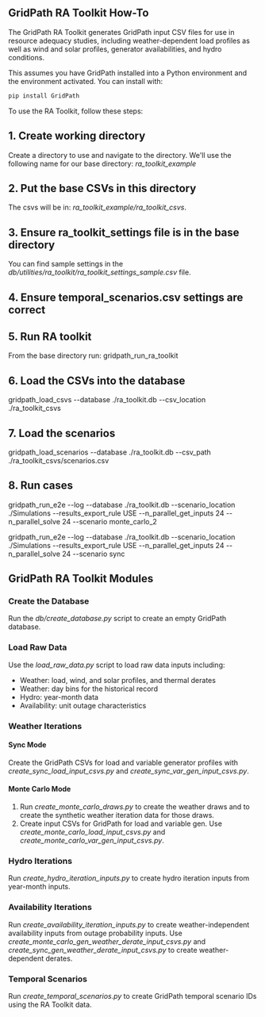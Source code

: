 ## GridPath RA Toolkit How-To

The GridPath RA Toolkit generates GridPath input CSV files for use in
resource adequacy studies, including weather-dependent load profiles as well as 
wind and solar profiles, generator availabilities, and hydro conditions.

This assumes you have GridPath installed into a Python environment and the 
environment activated. You can install with:

```bash
pip install GridPath
```

To use the RA Toolkit, follow these steps:

## 1. Create working directory
Create a directory to use and navigate to the directory. We'll use the 
following name for our base directory: *ra_toolkit_example*

## 2. Put the base CSVs in this directory
The csvs will be in: *ra_toolkit_example/ra_toolkit_csvs*.

## 3. Ensure ra_toolkit_settings file is in the base directory

You can find sample settings in the 
*db/utilities/ra_toolkit/ra_toolkit_settings_sample.csv*  file.

## 4. Ensure temporal_scenarios.csv settings are correct

## 5. Run RA toolkit

From the base directory run:
gridpath_run_ra_toolkit

## 6. Load the CSVs into the database
gridpath_load_csvs --database ./ra_toolkit.db --csv_location ./ra_toolkit_csvs

## 7. Load the scenarios
gridpath_load_scenarios --database ./ra_toolkit.db --csv_path ./ra_toolkit_csvs/scenarios.csv

## 8. Run cases
gridpath_run_e2e --log --database ./ra_toolkit.db --scenario_location ./Simulations --results_export_rule USE --n_parallel_get_inputs 24 --n_parallel_solve 24 --scenario monte_carlo_2

gridpath_run_e2e --log --database ./ra_toolkit.db --scenario_location ./Simulations --results_export_rule USE --n_parallel_get_inputs 24 --n_parallel_solve 24 --scenario sync


## GridPath RA Toolkit Modules

### Create the Database

Run the *db/create_database.py* script to create an empty GridPath database.

### Load Raw Data

Use the *load_raw_data.py* script to load raw 
data inputs including:
   * Weather: load, wind, and solar profiles, and thermal derates
   * Weather: day bins for the historical record
   * Hydro: year-month data
   * Availability: unit outage characteristics

### Weather Iterations

#### Sync Mode

Create the GridPath CSVs for load and variable generator profiles with
*create_sync_load_input_csvs.py* and *create_sync_var_gen_input_csvs.py*.

#### Monte Carlo Mode

1. Run *create_monte_carlo_draws.py* to create the weather
   draws and to create the synthetic weather iteration data for those draws. 
2. Create input CSVs for GridPath for load and variable gen. Use 
*create_monte_carlo_load_input_csvs.py* and 
   *create_monte_carlo_var_gen_input_csvs.py*.


### Hydro Iterations
Run *create_hydro_iteration_inputs.py* to create hydro iteration inputs from 
year-month inputs.

### Availability Iterations

Run *create_availability_iteration_inputs.py* to create 
weather-independent availability inputs from outage probability inputs. Use 
*create_monte_carlo_gen_weather_derate_input_csvs.py* and 
*create_sync_gen_weather_derate_input_csvs.py* to create weather-dependent 
derates.

### Temporal Scenarios

Run *create_temporal_scenarios.py* to create GridPath temporal scenario IDs 
using the RA Toolkit data.
